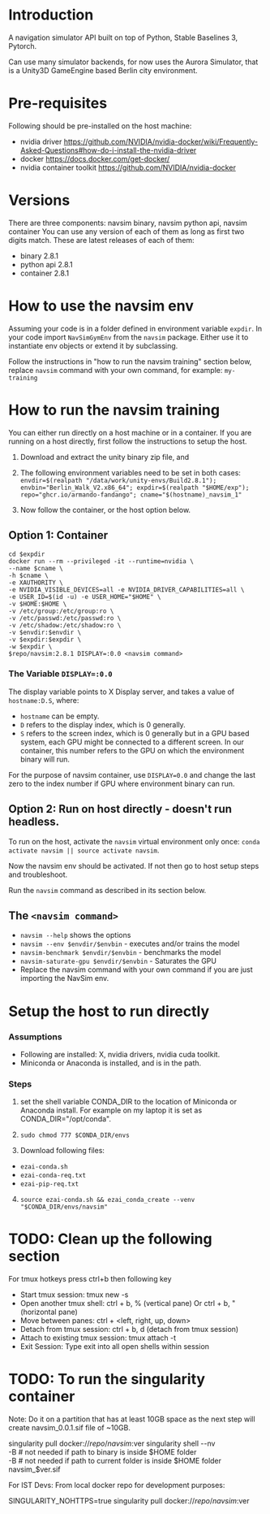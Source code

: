 # Introduction 
A navigation simulator API built on top of Python, Stable Baselines 3, Pytorch.

Can use many simulator backends, for now uses the Aurora Simulator, that is a 
Unity3D GameEngine based Berlin city environment.

# Pre-requisites

Following should be pre-installed on the host machine:
* nvidia driver https://github.com/NVIDIA/nvidia-docker/wiki/Frequently-Asked-Questions#how-do-i-install-the-nvidia-driver
* docker  https://docs.docker.com/get-docker/
* nvidia container toolkit https://github.com/NVIDIA/nvidia-docker

# Versions

There are three components: navsim binary, navsim python api, navsim container
You can use any version of each of them as long as first two digits match. These are latest releases of each of them:
* binary 2.8.1
* python api 2.8.1
* container 2.8.1

# How to use the navsim env 

Assuming your code is in a folder defined in environment variable `expdir`. 
In your code import `NavSimGymEnv` from the `navsim` package. Either use it to
instantiate env objects or extend it by subclassing.

Follow the instructions in "how to run the navsim training" section below, 
replace `navsim` command with your own command, for example: `my-training`

# How to run the navsim training

You can either run directly on a host machine or in a container. 
If you are running on a host directly, 
first follow the instructions to setup the host.

1. Download and extract the unity binary zip file, and
2. The following environment variables need to be set in both cases:
`envdir=$(realpath "/data/work/unity-envs/Build2.8.1"); envbin="Berlin_Walk_V2.x86_64"; expdir=$(realpath "$HOME/exp");`
`repo="ghcr.io/armando-fandango"; cname="$(hostname)_navsim_1"`
   
3. Now follow the container, or the host option below.
   
## Option 1: Container

```
cd $expdir
docker run --rm --privileged -it --runtime=nvidia \
--name $cname \
-h $cname \
-e XAUTHORITY \
-e NVIDIA_VISIBLE_DEVICES=all -e NVIDIA_DRIVER_CAPABILITIES=all \
-e USER_ID=$(id -u) -e USER_HOME="$HOME" \
-v $HOME:$HOME \
-v /etc/group:/etc/group:ro \
-v /etc/passwd:/etc/passwd:ro \
-v /etc/shadow:/etc/shadow:ro \
-v $envdir:$envdir \
-v $expdir:$expdir \
-w $expdir \
$repo/navsim:2.8.1 DISPLAY=:0.0 <navsim command>
```

### The Variable `DISPLAY=:0.0`
The display variable points to X Display server, and takes a value of `hostname:D.S`, where:
* `hostname` can be empty.
* `D` refers to the display index, which is 0 generally.
* `S` refers to the screen index, which is 0 generally but in a GPU based system, each GPU might be connected to a different screen. In our container, this number refers to the GPU on which the environment binary will run.

For the purpose of navsim container, use `DISPLAY=0.0` and change the last zero to the index number if GPU where environment binary can run.

## Option 2: Run on host directly - doesn't run headless.

To run on the host, activate the `navsim` virtual environment only once:
`conda activate navsim || source activate navsim`.

Now the navsim env should be activated. If not then go to host setup steps 
and troubleshoot.

Run the `navsim` command as described in its section below.

## The `<navsim command>`

* `navsim --help` shows the options
* `navsim --env $envdir/$envbin` - executes and/or trains the model
* `navsim-benchmark $envdir/$envbin` - benchmarks the model
* `navsim-saturate-gpu $envdir/$envbin` - Saturates the GPU
* Replace the navsim command with your own command if you are just importing the NavSim env.

# Setup the host to run directly
### Assumptions
* Following are installed: X, nvidia drivers, nvidia cuda toolkit.
* Miniconda or Anaconda is installed, and is in the path.

### Steps
1. set the shell variable CONDA_DIR to the location of Miniconda or Anaconda
   install. For example on my laptop it is set as CONDA_DIR="/opt/conda".

2. `sudo chmod 777 $CONDA_DIR/envs`
3. Download following files:
* `ezai-conda.sh`
* `ezai-conda-req.txt`
* `ezai-pip-req.txt`

4. `source ezai-conda.sh && ezai_conda_create --venv "$CONDA_DIR/envs/navsim"`

# TODO: Clean up the following section

For tmux hotkeys press ctrl+b then following key  

* Start tmux session: tmux new -s <session name>
* Open another tmux shell: ctrl + b, % (vertical pane) Or ctrl + b, " (horizontal pane)
* Move between panes: ctrl + <left, right, up, down>
* Detach from tmux session: ctrl + b, d  (detach from tmux session)
* Attach to existing tmux session: tmux attach -t <session name>
* Exit Session: Type exit into all open shells within session

# TODO: To run the singularity container
Note: Do it on a partition that has at least 10GB space as the next step will create navsim_0.0.1.sif file of ~10GB.

singularity pull docker://$repo/navsim:$ver
singularity shell --nv \
-B <absolute path of sim binary folder> # not needed if path to binary is inside $HOME folder  
-B <absolute path of current folder> # not needed if path to current folder is inside $HOME folder
navsim_$ver.sif


For IST Devs: From local docker repo for development purposes:

SINGULARITY_NOHTTPS=true singularity pull docker://$repo/navsim:$ver
